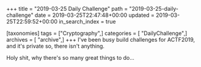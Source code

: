 +++
title = "2019-03-25 Daily Challenge"
path = "2019-03-25-daily-challenge"
date = 2019-03-25T22:47:48+00:00
updated = 2019-03-25T22:59:52+00:00
in_search_index = true

[taxonomies]
tags = ["Cryptography",]
categories = [ "DailyChallenge",]
archives = [ "archive",]
+++
I've been busy build challenges for ACTF2019, and it's private so, there isn't anything.

Holy shit, why there's so many great things to do...